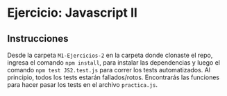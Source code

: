 # Ejercicio: Javascript II

## Instrucciones

Desde la carpeta `M1-Ejercicios-2` en la carpeta donde clonaste el repo, ingresa el comando `npm install`, para instalar las dependencias y luego el comando `npm test JS2.test.js` para correr los tests automatizados. Al principio, todos los tests estarán fallados/rotos. Encontrarás las funciones para hacer pasar los tests en el archivo `practica.js`.
